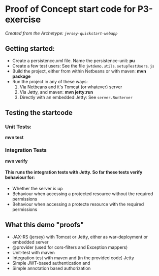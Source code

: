 # Proof of Concept start code for P3-exercise

*Created from the Archetype: `jersey-quickstart-webapp`*

## Getting started:
- Create a persistence.xml file. Name the persistence-unit: **pu**
- Create a few test users: See the file `jwtdemo.utils.setupTestUsers.js`
- Build the project, either from within Netbeans or with maven: **mvn package**
- Run the project in any of these ways:
   1. Via Netbeans and it's Tomcat (or whatever) server
   1. Via Jetty, and maven: **mvn jetty:run**
   1. Directly with an embedded Jetty: See `server.RunServer`

## Testing the startcode
### Unit Tests:
**mvn test**

### Integration Tests
**mvn verify**
#### This runs the integration tests with Jetty. So far these tests verify behaviour for:
- Whether the server is up
- Behaviour when accessing a protected resource without the required permissions
- Behaviour when accessing a protecte resource with the required permissions 

## What this demo "proofs"
- JAX-RS (jersey) with Tomcat or Jetty, either as war-deployment or embedded server
- @provider  (used for cors-filters and Exception mappers)
- Unit-test with maven
- Integration test with maven and (in the provided code) Jetty
- Simple JWT-based authentication and 
- Simple annotation based authorization


